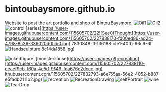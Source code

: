 # bintoubaysmore.github.io
Website to post the art portfolio and shop of Bintou Baysmore. 
![Oil1](https://user-images.githubusercontent.com/115605702/227825787-e22fc4f3-aa19-466b-9f8d-5d1a4cd1b794.jpg)
![Oil2](https://user-images.githubusercontent.com/115605702/227825797-5baa59f4-d150-4d1b-8ce9-e366667be934.jpg)
![control](https://user-images.githubusercontent.com/115605702/227830758-6ae0cca2-96a1-4dcc-8a77-1925cc454b71.jpg)![series](https://user-images.githubusercontent.com/115605702/22![SeeOfThought](https://user-images.githubusercontent.com/115605702/227838170-fd00ed86-ad24-4798-8c36-336020d0fdb0.jpg)
7830848-f9136188-cfe1-40fb-96c9-6f![Handsculpture](https://user-images.githubusercontent.com/115605702/227838192-3e6eae38-e870-4173-a3e8-b75ec417c580.jpg)
8c14da1858.jpg)

![inkedfigure](https://user-images.githubusercontent.com/115605702/227832773-be8943e0-627e-407a-948c-10b406fe3215.jpeg)
![monsterhouse](https://user-images.g![recreation](https://user-images.githubusercontent.com/115605702/227838110-eeaef9cb-f60a-4e5d-9649-fda676e2dccc.jpg)
ithubusercontent.com/115605702/227832793-a6e765aa-56e2-4052-b887-e5fadb2111b2.jpg)
![recreation](https://user-images.githubusercontent.com/115605702/227838128-bdf0f83b-5e46-4b0f-9a37-ba9d79304cd2.jpg)
![RecreationDrawing](https://user-images.githubusercontent.com/115605702/227838139-f021f856-7d05-45a4-be98-b029b83368fe.jpg)
![selfPortrait](https://user-images.githubusercontent.com/115605702/227838152-3255273e-f044-4672-8f9c-e5f6d3ee2dd4.jpg)
![wine](https://user-images.githubusercontent.com/115605702/227838157-2166a1bf-807b-4b25-afc0-36362f711d17.jpg)
![TearDrop](https://user-images.githubusercontent.com/115605702/227838164-e26a250b-49c2-4506-8dd7-7ddfebeb08d5.JPG)
